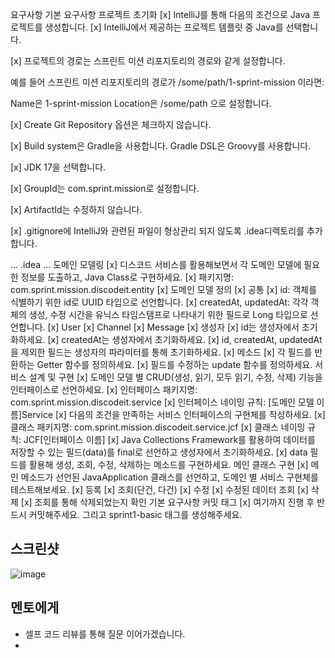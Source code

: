 요구사항
기본 요구사항
프로젝트 초기화
[x] IntelliJ를 통해 다음의 조건으로 Java 프로젝트를 생성합니다.
[x] IntelliJ에서 제공하는 프로젝트 템플릿 중 Java를 선택합니다.

[x] 프로젝트의 경로는 스프린트 미션 리포지토리의 경로와 같게 설정합니다.

예를 들어 스프린트 미션 리포지토리의 경로가 /some/path/1-sprint-mission 이라면:

Name은 1-sprint-mission
Location은 /some/path
으로 설정합니다.

[x] Create Git Repository 옵션은 체크하지 않습니다.

[x] Build system은 Gradle을 사용합니다. Gradle DSL은 Groovy를 사용합니다.

[x] JDK 17을 선택합니다.

[x] GroupId는 com.sprint.mission로 설정합니다.

[x] ArtifactId는 수정하지 않습니다.

[x] .gitignore에 IntelliJ와 관련된 파일이 형상관리 되지 않도록 .idea디렉토리를 추가합니다.

...
.idea
...
도메인 모델링
[x] 디스코드 서비스를 활용해보면서 각 도메인 모델에 필요한 정보를 도출하고, Java Class로 구현하세요.
[x] 패키지명: com.sprint.mission.discodeit.entity
[x] 도메인 모델 정의
[x] 공통
[x] id: 객체를 식별하기 위한 id로 UUID 타입으로 선언합니다.
[x] createdAt, updatedAt: 각각 객체의 생성, 수정 시간을 유닉스 타임스탬프로 나타내기 위한 필드로 Long 타입으로 선언합니다.
[x] User
[x] Channel
[x] Message
[x] 생성자
[x] id는 생성자에서 초기화하세요.
[x] createdAt는 생성자에서 초기화하세요.
[x] id, createdAt, updatedAt을 제외한 필드는 생성자의 파라미터를 통해 초기화하세요.
[x] 메소드
[x] 각 필드를 반환하는 Getter 함수를 정의하세요.
[x] 필드를 수정하는 update 함수를 정의하세요.
서비스 설계 및 구현
[x] 도메인 모델 별 CRUD(생성, 읽기, 모두 읽기, 수정, 삭제) 기능을 인터페이스로 선언하세요.
[x] 인터페이스 패키지명: com.sprint.mission.discodeit.service
[x] 인터페이스 네이밍 규칙: [도메인 모델 이름]Service
[x] 다음의 조건을 만족하는 서비스 인터페이스의 구현체를 작성하세요.
[x] 클래스 패키지명: com.sprint.mission.discodeit.service.jcf
[x] 클래스 네이밍 규칙: JCF[인터페이스 이름]
[x] Java Collections Framework를 활용하여 데이터를 저장할 수 있는 필드(data)를 final로 선언하고 생성자에서 초기화하세요.
[x] data 필드를 활용해 생성, 조회, 수정, 삭제하는 메소드를 구현하세요.
메인 클래스 구현
[x] 메인 메소드가 선언된 JavaApplication 클래스를 선언하고, 도메인 별 서비스 구현체를 테스트해보세요.
[x] 등록
[x] 조회(단건, 다건)
[x] 수정
[x] 수정된 데이터 조회
[x] 삭제
[x] 조회를 통해 삭제되었는지 확인
기본 요구사항 커밋 태그
[x] 여기까지 진행 후 반드시 커밋해주세요. 그리고 sprint1-basic 태그를 생성해주세요.

## 스크린샷

![image](이미지url)

## 멘토에게

-   셀프 코드 리뷰를 통해 질문 이어가겠습니다.
-
